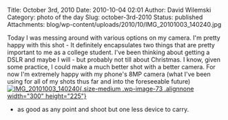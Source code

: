 Title: October 3rd, 2010
Date: 2010-10-04 02:01
Author: David Wilemski
Category: photo of the day
Slug: october-3rd-2010
Status: published
Attachments: blog/wp-content/uploads/2010/10/IMG_20101003_140240.jpg

Today I was messing around with various options on my camera. I\'m
pretty happy with this shot - It definitely encapsulates two things that
are pretty important to me as a college student. I\'ve been thinking
about getting a DSLR and maybe I will - but probably not till about
Christmas. I know, given some practice, I could make a much better shot
with a better camera. For now I\'m extremely happy with my phone\'s 8MP
camera (what I\'ve been using for all of my shots thus far and into the
foreseeable
future)[![](http://oromis.davidwilemski.com/blog/wp-content/uploads/2010/10/IMG_20101003_140240-300x225.jpg "IMG_20101003_140240"){.size-medium
.wp-image-73 .alignnone width="300"
height="225"}](http://oromis.davidwilemski.com/blog/wp-content/uploads/2010/10/IMG_20101003_140240.jpg)
- as good as any point and shoot but one less device to carry.
